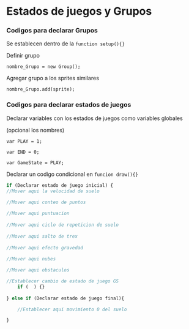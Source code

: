 # Estados de juegos y Grupos

### Codigos para declarar Grupos

Se establecen dentro de la `function setup(){}`

Definir grupo

`nombre_Grupo = new Group();`

Agregar grupo a los sprites similares

`nombre_Grupo.add(sprite);`

### Codigos para declarar estados de juegos

Declarar variables con los estados de juegos como variables globales

(opcional los nombres)

`var PLAY = 1;`

`var END = 0;`

`var GameState = PLAY;`

Declarar un codigo condicional en `funcion draw(){}`

```javascript
if (Declarar estado de juego inicial) {
//Mover aqui la velocidad de suelo

//Mover aqui conteo de puntos 
  
//Mover aqui puntuacion
  
//Mover aqui ciclo de repeticion de suelo
 
//Mover aqui salto de trex
  
//Mover aqui efecto gravedad  
  
//Mover aqui nubes

//Mover aqui obstaculos

//Establecer cambio de estado de juego GS
    if (  ) {}
    
} else if (Declarar estado de juego final){

    //Establecer aqui movimiento 0 del suelo

}
```



